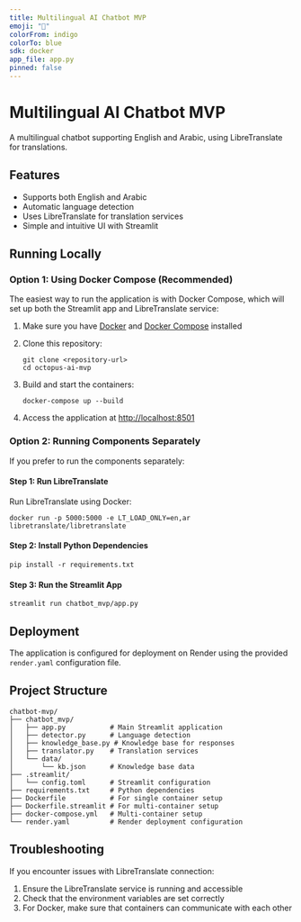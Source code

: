 ```yaml
---
title: Multilingual AI Chatbot MVP
emoji: "🤖"
colorFrom: indigo
colorTo: blue
sdk: docker
app_file: app.py
pinned: false
---
```



# Multilingual AI Chatbot MVP

A multilingual chatbot supporting English and Arabic, using LibreTranslate for translations.

## Features

- Supports both English and Arabic
- Automatic language detection
- Uses LibreTranslate for translation services
- Simple and intuitive UI with Streamlit

## Running Locally

### Option 1: Using Docker Compose (Recommended)

The easiest way to run the application is with Docker Compose, which will set up both the Streamlit app and LibreTranslate service:

1. Make sure you have [Docker](https://docs.docker.com/get-docker/) and [Docker Compose](https://docs.docker.com/compose/install/) installed

2. Clone this repository:
   ```
   git clone <repository-url>
   cd octopus-ai-mvp
   ```

3. Build and start the containers:
   ```
   docker-compose up --build
   ```

4. Access the application at [http://localhost:8501](http://localhost:8501)

### Option 2: Running Components Separately

If you prefer to run the components separately:

#### Step 1: Run LibreTranslate

Run LibreTranslate using Docker:
```
docker run -p 5000:5000 -e LT_LOAD_ONLY=en,ar libretranslate/libretranslate
```

#### Step 2: Install Python Dependencies

```
pip install -r requirements.txt
```

#### Step 3: Run the Streamlit App

```
streamlit run chatbot_mvp/app.py
```

## Deployment

The application is configured for deployment on Render using the provided `render.yaml` configuration file.

## Project Structure

```
chatbot-mvp/
├── chatbot_mvp/
│   ├── app.py           # Main Streamlit application
│   ├── detector.py      # Language detection
│   ├── knowledge_base.py # Knowledge base for responses
│   ├── translator.py    # Translation services
│   └── data/
│       └── kb.json      # Knowledge base data
├── .streamlit/
│   └── config.toml      # Streamlit configuration
├── requirements.txt     # Python dependencies
├── Dockerfile           # For single container setup
├── Dockerfile.streamlit # For multi-container setup
├── docker-compose.yml   # Multi-container setup
└── render.yaml          # Render deployment configuration
```

## Troubleshooting

If you encounter issues with LibreTranslate connection:

1. Ensure the LibreTranslate service is running and accessible
2. Check that the environment variables are set correctly
3. For Docker, make sure that containers can communicate with each other 